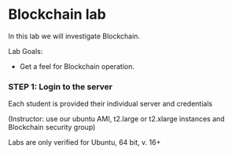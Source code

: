 # Blockchain lab

In this lab we will investigate Blockchain.

Lab Goals:

* Get a feel for Blockchain operation.

### STEP 1: Login to the server
 
Each student is provided their individual server and credentials

(Instructor: use our ubuntu AMI, t2.large or t2.xlarge instances and Blockchain security group)
    
Labs are only verified for Ubuntu, 64 bit, v. 16+
 
### 